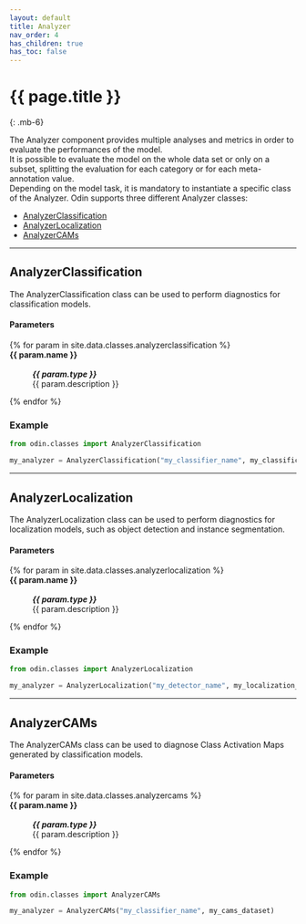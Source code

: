 ```yaml
---
layout: default
title: Analyzer
nav_order: 4
has_children: true
has_toc: false
---
```


# {{ page.title }}
{: .mb-6}

The Analyzer component provides multiple analyses and metrics in order to evaluate the performances of the model.
<br>
It is possible to evaluate the model on the whole data set or only on a subset, splitting the evaluation for each category or for each meta-annotation value.
<br>
Depending on the model task, it is mandatory to instantiate a specific class of the Analyzer. Odin supports three different Analyzer classes:


- [AnalyzerClassification](#analyzerclassification)
- [AnalyzerLocalization](#analyzerlocalization)
- [AnalyzerCAMs](#analyzercams)


<hr>

## AnalyzerClassification

The AnalyzerClassification class can be used to perform diagnostics for classification models.

#### Parameters
<dl>
  {% for param in site.data.classes.analyzerclassification %}

  <dt><strong>{{ param.name }}</strong></dt>
  <dd><br><b><i>{{ param.type }}</i></b></dd><dd>{{ param.description }}</dd>

  {% endfor %}
</dl>

### Example
```py
from odin.classes import AnalyzerClassification

my_analyzer = AnalyzerClassification("my_classifier_name", my_classification_dataset)
```


<hr>

## AnalyzerLocalization

The AnalyzerLocalization class can be used to perform diagnostics for localization models, such as object detection and instance segmentation.

#### Parameters
<dl>
  {% for param in site.data.classes.analyzerlocalization %}
  <dt><strong>{{ param.name }}</strong></dt>
  <dd><br><b><i>{{ param.type }}</i></b></dd><dd>{{ param.description }}</dd>

  {% endfor %}
</dl>

### Example
```py
from odin.classes import AnalyzerLocalization

my_analyzer = AnalyzerLocalization("my_detector_name", my_localization_dataset)
```

<hr>

## AnalyzerCAMs

The AnalyzerCAMs class can be used to diagnose Class Activation Maps generated by classification models.

#### Parameters
<dl>
  {% for param in site.data.classes.analyzercams %}

  <dt><strong>{{ param.name }}</strong></dt>
  <dd><br><b><i>{{ param.type }}</i></b></dd><dd>{{ param.description }}</dd>

  {% endfor %}
</dl>

### Example
```py
from odin.classes import AnalyzerCAMs

my_analyzer = AnalyzerCAMs("my_classifier_name", my_cams_dataset)
```
